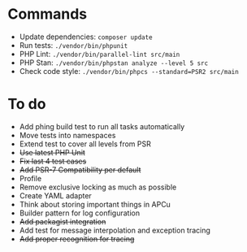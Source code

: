 Commands
===
* Update dependencies: `composer update`
* Run tests: `./vendor/bin/phpunit`
* PHP Lint: `./vendor/bin/parallel-lint src/main`
* PHP Stan: `./vendor/bin/phpstan analyze --level 5 src`
* Check code style: `./vendor/bin/phpcs --standard=PSR2 src/main`

To do
===
* Add phing build test to run all tasks automatically
* Move tests into namespaces
* Extend test to cover all levels from PSR
* ~~Use latest PHP Unit~~
* ~~Fix last 4 test cases~~
* ~~Add PSR-7 Compatibility per default~~
* Profile
* Remove exclusive locking as much as possible
* Create YAML adapter
* Think about storing important things in APCu
* Builder pattern for log configuration
* ~~Add packagist integration~~
* Add test for message interpolation and exception tracing
* ~~Add proper recognition for tracing~~